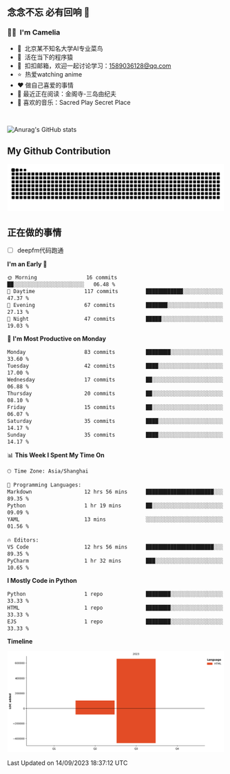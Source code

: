 ## 念念不忘 必有回响  👋
### 👨‍🔧&nbsp;&nbsp;I'm Camelia
- 🏢&nbsp;&nbsp;北京某不知名大学AI专业菜鸟
- 🦍&nbsp;&nbsp;活在当下的程序猿
- 💬&nbsp;&nbsp;扣扣邮箱，欢迎一起讨论学习：1589036128@qq.com
- ⭐️&nbsp;&nbsp;热爱watching anime
- ❤️ 做自己喜爱的事情
- 📖 最近正在阅读：金阁寺-三岛由纪夫
- 🎵 喜欢的音乐：Sacred Play Secret Place

<br>

![Anurag's GitHub stats](https://github-readme-stats.vercel.app/api?username=abinzzz&count_private=true&show_icons=true&theme=tokyonight)


## My Github Contribution
![](https://github.com/abinzzz/abinzzz/blob/output/github-contribution-grid-snake.svg)

## 正在做的事情
- [ ] deepfm代码跑通
<!--START_SECTION:waka-->
**I'm an Early 🐤** 

```text
🌞 Morning                16 commits          ██░░░░░░░░░░░░░░░░░░░░░░░   06.48 % 
🌆 Daytime                117 commits         ████████████░░░░░░░░░░░░░   47.37 % 
🌃 Evening                67 commits          ███████░░░░░░░░░░░░░░░░░░   27.13 % 
🌙 Night                  47 commits          █████░░░░░░░░░░░░░░░░░░░░   19.03 % 
```
📅 **I'm Most Productive on Monday** 

```text
Monday                   83 commits          ████████░░░░░░░░░░░░░░░░░   33.60 % 
Tuesday                  42 commits          ████░░░░░░░░░░░░░░░░░░░░░   17.00 % 
Wednesday                17 commits          ██░░░░░░░░░░░░░░░░░░░░░░░   06.88 % 
Thursday                 20 commits          ██░░░░░░░░░░░░░░░░░░░░░░░   08.10 % 
Friday                   15 commits          ██░░░░░░░░░░░░░░░░░░░░░░░   06.07 % 
Saturday                 35 commits          ████░░░░░░░░░░░░░░░░░░░░░   14.17 % 
Sunday                   35 commits          ████░░░░░░░░░░░░░░░░░░░░░   14.17 % 
```


📊 **This Week I Spent My Time On** 

```text
🕑︎ Time Zone: Asia/Shanghai

💬 Programming Languages: 
Markdown                 12 hrs 56 mins      ██████████████████████░░░   89.35 % 
Python                   1 hr 19 mins        ██░░░░░░░░░░░░░░░░░░░░░░░   09.09 % 
YAML                     13 mins             ░░░░░░░░░░░░░░░░░░░░░░░░░   01.56 % 

🔥 Editors: 
VS Code                  12 hrs 56 mins      ██████████████████████░░░   89.35 % 
PyCharm                  1 hr 32 mins        ███░░░░░░░░░░░░░░░░░░░░░░   10.65 % 
```

**I Mostly Code in Python** 

```text
Python                   1 repo              ████████░░░░░░░░░░░░░░░░░   33.33 % 
HTML                     1 repo              ████████░░░░░░░░░░░░░░░░░   33.33 % 
EJS                      1 repo              ████████░░░░░░░░░░░░░░░░░   33.33 % 
```



**Timeline**

![Lines of Code chart](https://raw.githubusercontent.com/abinzzz/abinzzz/main/assets/bar_graph.png)


 Last Updated on 14/09/2023 18:37:12 UTC
<!--END_SECTION:waka-->


